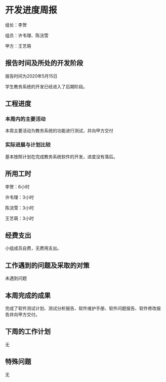 # 开发进度周报

组长：李贺

组员：许韦理、陈浣雪

甲方：王艺萌

## 报告时间及所处的开发阶段 

报告时间为2020年5月15日

学生教务系统的开发已经进入了后期阶段。

## 工程进度 

### 本周内的主要活动

本周主要活动为教务系统的功能进行测试，并向甲方交付

### 实际进展与计划比较 

基本按照计划在完成教务系统软件的开发，进度没有落后。

## 所用工时

李贺：6小时

许韦理：3小时

陈浣雪：3小时

王艺萌：3小时

## 经费支出

小组成员自费，无费用支出。

## 工作遇到的问题及采取的对策

未遇到问题

## 本周完成的成果

完成了软件测试计划、测试分析报告、软件维护手册、软件问题报告、软件修改报告并向甲方交付。

## 下周的工作计划

无

## 特殊问题

无